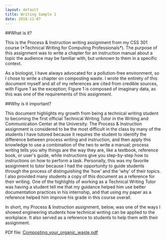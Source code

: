 ```yaml
---
layout: default
title: Writing Sample 1
date: 2018-11-07
---
```


##What is it?
<p>This is the Process & Instruction writing assignment from my CSS 301 course (*Technical Writing for Computing Professionals*). The purpose of this assignment was to write a chapter for an instruction manual about a topic the audience may be familiar with, but unknown to them in a specific context. </p>

<p>As a biologist, I have always advocated for a pollution-free environment, so I chose to write a chapter on composting waste. I wrote the entirety of this document myself and all of my references are cited from credible sources, with Figure 1 as the exception; Figure 1 is composed of imaginary data, as this was one of the requirements of this assignment. </p>

##Why is it important?
<p>This document highlights my growth from being a technical writing student to becoming the first official Technical Writing Tutor in the Writing and Communication Center at the University. The Process & Instruction assignment is considered to be the most difficult in the class by many of the students I have tutored because it requires the student to identify the difference between process writing and instruction, and then apply this knowledge to use a combination of the two to write a manual; process writing tells you why things are the way they are, like a textbook, reference book, or user's guide, while instructions give you step-by-step how to instructions on how to perform a task.  Personally, this was my favorite assignment to tutor because I had the opportunity to guide students through the process of distinguishing the ‘how’ and the ‘why’ of their topics. I also provided many students a copy of this document as a reference for their writing. One of the highlights of working as a Technical Writing Tutor was having a student tell me that my guidance helped him use better documentation practices in his internship, and that using my paper as a reference helped him improve his grade in this course overall. </p>
  
<p> In short, my Process & Instruction assignment, below, was one of the ways I showed engineering students how technical writing can be applied to the workplace. It also served as a reference to students to help them with their assignment.
<p>
PDf file: 
<a href="https://naveekaur.github.io/pdfs/Composting_waste_paper.pdf">Composting_your_organic_waste.pdf</a>

